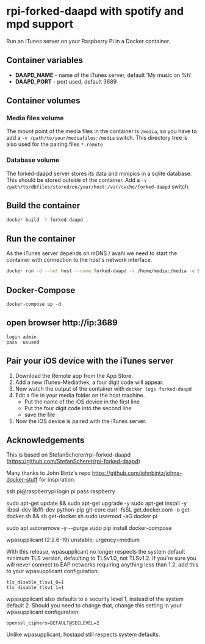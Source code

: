 # rpi-forked-daapd with spotify and mpd support

Run an iTunes server on your Raspberry Pi in a Docker container.

## Container variables

- **DAAPD_NAME** - name of the iTunes server, default 'My music on %h'
- **DAAPD_PORT** - port used, default 3689

## Container volumes

### Media files volume

The mount point of the media files in the container is `/media`, so you have to add a `-v /path/to/your/mediafiles:/media` switch.
This directory tree is also used for the pairing files `*.remote`

### Database volume

The forked-daapd server stores its data and minipics in a sqlite database. This should be stored outside of the container. Add a
`-v /path/to/dbfiles/stored/on/your/host:/var/cache/forked-daapd` switch.

## Build the container

```bash
docker build -t forked-daapd .
```

## Run the container

As the iTunes server depends on mDNS / avahi we need to start the container with connection to the host's network interface.

```bash
docker run -d --net host --name forked-daapd -v /home/media:/media -e DAAPD_NAME=Dockerized -v /home/localdb:/var/cache/forked-daapd forked-daapd
```

## Docker-Compose

```
docker-compose up -d
```

## open browser http://ip:3689

```
login admin
pass  usused
```

## Pair your iOS device with the iTunes server

1. Download the Remote app from the App Store.
2. Add a new iTunes-Mediathek, a four digit code will appear.
3. Now watch the output of the container with `docker logs forked-daapd`
4. Edit a file in your media folder on the host machine.
   - Put the name of the iOS device in the first line
   - Put the four digit code into the second line
   - save the file
5. Now the iOS device is paired with the iTunes server.

## Acknowledgements

This is based on StefanScherer/rpi-forked-daapd (https://github.com/StefanScherer/rpi-forked-daapd)

Many thanks to John Bintz's repo https://github.com/johnbintz/johns-docker-stuff for inspiration.

ssh pi@raspberrypi
login pi
pass raspberry

sudo apt-get update && sudo apt-get upgrade -y
sudo apt-get install -y libssl-dev libffi-dev python-pip git-core
curl -fsSL get.docker.com -o get-docker.sh && sh get-docker.sh
sudo usermod -aG docker pi

sudo apt autoremove -y --purge
sudo pip install docker-compose

wpasupplicant (2:2.6-19) unstable; urgency=medium

With this release, wpasupplicant no longer respects the system
default minimum TLS version, defaulting to TLSv1.0, not TLSv1.2. If
you're sure you will never connect to EAP networks requiring anything less
than 1.2, add this to your wpasupplicant configuration:

    tls_disable_tlsv1_0=1
    tls_disable_tlsv1_1=1

wpasupplicant also defaults to a security level 1, instead of the system
default 2. Should you need to change that, change this setting in your
wpasupplicant configuration:

    openssl_ciphers=DEFAULT@SECLEVEL=2

Unlike wpasupplicant, hostapd still respects system defaults.
